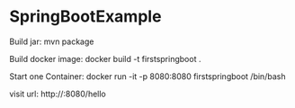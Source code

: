 # SpringBootExample
Build jar:
mvn package

Build docker image:
docker build -t firstspringboot .

Start one Container:
docker run -it -p 8080:8080 firstspringboot /bin/bash

visit url:
http://<container ip>:8080/hello
